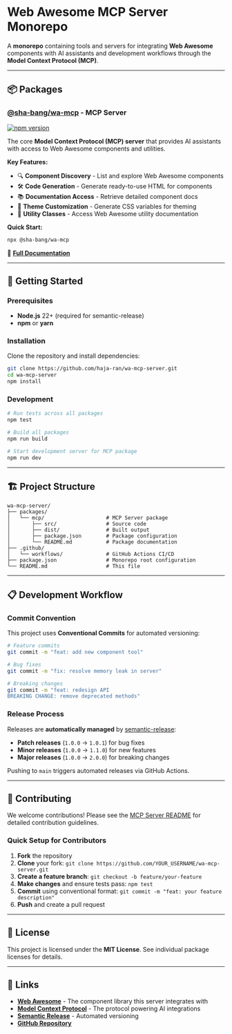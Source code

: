 # Web Awesome MCP Server Monorepo

A **monorepo** containing tools and servers for integrating **Web Awesome** components with AI assistants and development workflows through the **Model Context Protocol (MCP)**.

---

## 📦 Packages

### [@sha-bang/wa-mcp](./packages/mcp/) - MCP Server
[![npm version](https://badge.fury.io/js/%40sha-bang%2Fwa-mcp.svg)](https://badge.fury.io/js/%40sha-bang%2Fwa-mcp)

The core **Model Context Protocol (MCP) server** that provides AI assistants with access to Web Awesome components and utilities.

**Key Features:**
- 🔍 **Component Discovery** - List and explore Web Awesome components
- 🛠️ **Code Generation** - Generate ready-to-use HTML for components  
- 📚 **Documentation Access** - Retrieve detailed component docs
- 🎨 **Theme Customization** - Generate CSS variables for theming
- 🧰 **Utility Classes** - Access Web Awesome utility documentation

**Quick Start:**
```bash
npx @sha-bang/wa-mcp
```

📖 **[Full Documentation](./packages/mcp/README.md)**

---

## 🚀 Getting Started

### Prerequisites

- **Node.js** 22+ (required for semantic-release)
- **npm** or **yarn**

### Installation

Clone the repository and install dependencies:

```bash
git clone https://github.com/haja-ran/wa-mcp-server.git
cd wa-mcp-server
npm install
```

### Development

```bash
# Run tests across all packages
npm test

# Build all packages
npm run build

# Start development server for MCP package
npm run dev
```

---

## 🏗️ Project Structure

```
wa-mcp-server/
├── packages/
│   └── mcp/                    # MCP Server package
│       ├── src/                # Source code
│       ├── dist/               # Built output
│       ├── package.json        # Package configuration
│       └── README.md           # Package documentation
├── .github/
│   └── workflows/              # GitHub Actions CI/CD
├── package.json                # Monorepo root configuration
└── README.md                   # This file
```

---

## 📋 Development Workflow

### Commit Convention

This project uses **Conventional Commits** for automated versioning:

```bash
# Feature commits
git commit -m "feat: add new component tool"

# Bug fixes  
git commit -m "fix: resolve memory leak in server"

# Breaking changes
git commit -m "feat: redesign API
BREAKING CHANGE: remove deprecated methods"
```

### Release Process

Releases are **automatically managed** by [semantic-release](https://github.com/semantic-release/semantic-release):

- **Patch releases** (`1.0.0` → `1.0.1`) for bug fixes
- **Minor releases** (`1.0.0` → `1.1.0`) for new features  
- **Major releases** (`1.0.0` → `2.0.0`) for breaking changes

Pushing to `main` triggers automated releases via GitHub Actions.

---

## 🤝 Contributing

We welcome contributions! Please see the [MCP Server README](./packages/mcp/README.md) for detailed contribution guidelines.

### Quick Setup for Contributors

1. **Fork** the repository
2. **Clone** your fork: `git clone https://github.com/YOUR_USERNAME/wa-mcp-server.git`
3. **Create a feature branch**: `git checkout -b feature/your-feature`
4. **Make changes** and ensure tests pass: `npm test`
5. **Commit** using conventional format: `git commit -m "feat: your feature description"`
6. **Push** and create a pull request

---

## 📄 License

This project is licensed under the **MIT License**. See individual package licenses for details.

---

## 🔗 Links

- [**Web Awesome**](https://webawesome.com/) - The component library this server integrates with
- [**Model Context Protocol**](https://modelcontextprotocol.io/) - The protocol powering AI integrations
- [**Semantic Release**](https://github.com/semantic-release/semantic-release) - Automated versioning
- [**GitHub Repository**](https://github.com/haja-ran/wa-mcp-server)
